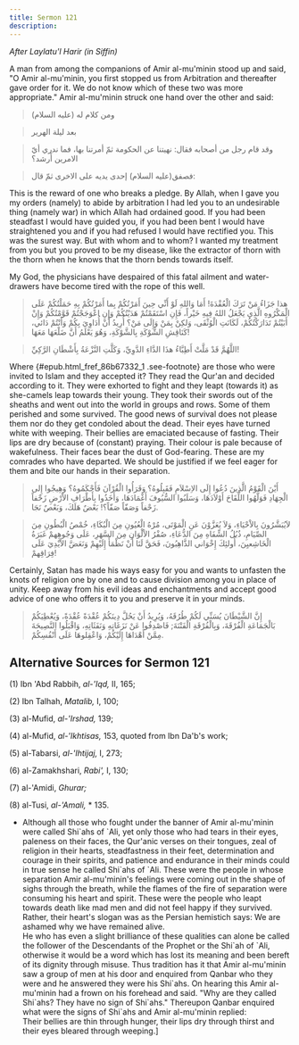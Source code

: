 ```yaml
---
title: Sermon 121
description: 
---
```


*After Laylatu'l Harir (in Siffin)*

A man from among the companions of Amir al-mu\'minin stood up and said,
\"O Amir al-mu\'minin, you first stopped us from Arbitration and
thereafter gave order for it. We do not know which of these two was more
appropriate.\" Amir al-mu\'minin struck one hand over the other and
said:

> ومن كلام له (عليه السلام)

> بعد ليلة الهرير

> وقد قام رجل من أصحابه فقال: نهيتنا عن الحكومة ثمّ أمرتنا بها، فما ندري
> أيّ الامرين أَرشد؟

> فصفق(عليه السلام) إحدى يديه على الاخرى ثمّ قال:

This is the reward of one who breaks a pledge. By Allah, when I gave you
my orders (namely) to abide by arbitration I had led you to an
undesirable thing (namely war) in which Allah had ordained good. If you
had been steadfast I would have guided you, if you had been bent I would
have straightened you and if you had refused I would have rectified you.
This was the surest way. But with whom and to whom? I wanted my
treatment from you but you proved to be my disease, like the extractor
of thorn with the thorn when he knows that the thorn bends towards
itself.

My God, the physicians have despaired of this fatal ailment and
water-drawers have become tired with the rope of this well.

> هذا جَزَاءُ مَنْ تَرَكَ الْعُقْدَةَ! أَمَا وَاللهِ لَوْ أَنِّي حِينَ أَمَرْتُكُمْ بِما أَمَرْتُكُمْ بِهِ
> حَمَلْتُكُمْ عَلَى الْمَكْرُوهِ الَّذِي يَجْعَلُ اللهُ فِيهِ خَيْراً، فَإِنِ اسْتَقَمْتُمْ هَدَيْتُكُمْ وَإِنِ
> اعْوَجَجْتُمْ قَوَّمْتُكُمْ وَإِنْ أَبَيْتُمْ تَدَارَكْتُكُمْ، لَكَانَتِ الْوُثْقَى، وَلكِنْ بِمَنْ وَإِلَى مَنْ؟
> أُرِيدُ أَنْ أُدَاوِيَ بِكُمْ وَأَنْتُمْ دَائي، كَنَاقِشِ الشَّوْكَةِ بِالشَّوْكَةِ، وَهُوَ يَعْلَمُ أَنَّ ضَلْعَهَا
> مَعَهَا!

> اللَّهُمَّ قَدْ مَلَّتْ أَطِبَّاءُ هذَا الدَّاءِ الدَّوِيِّ، وَكَلَّتِ النَّزْعَةُ بِأَشْطَانِ الرَّكِيِّ!

Where {#epub.html_fref_86b67332_1
.see-footnote} are those who were invited to Islam and they accepted it?
They read the Qur\'an and decided according to it. They were exhorted to
fight and they leapt (towards it) as she-camels leap towards their
young. They took their swords out of the sheaths and went out into the
world in groups and rows. Some of them perished and some survived. The
good news of survival does not please them nor do they get condoled
about the dead. Their eyes have turned white with weeping. Their bellies
are emaciated because of fasting. Their lips are dry because of
(constant) praying. Their colour is pale because of wakefulness. Their
faces bear the dust of God-fearing. These are my comrades who have
departed. We should be justified if we feel eager for them and bite our
hands in their separation.

> أَيْنَ الْقَوْمُ الَّذِينَ دُعُوا إِلَى الاِسْلاَمِ فَقَبِلُوهُ؟ وَقَرَأُوا الْقُرْآنَ فَأَحْكَمُوهُ؟ وَهِيجُوا
> إِلى الْجِهَادِ فَوَلَّهُوا اللِّقَاحَ أَوْلاَدَهَا، وَسَلَبُوا السُّيُوفَ أَغْمَادَهَا، وَأَخَذُوا بِأَطْرَافِ
> الاْرْضِ زَحْفاً زَحْفاً وَصَفّاً صَفّاً؟! بَعْضٌ هَلَكَ، وَبَعْصٌ نَجَا.

> لاَيُبَشَّرُونَ بِالاْحْيَاءِ، وَلاَ يُعَزَّوْنَ عَنِ الْمَوْتَى، مُرْهُ الْعُيُونِ مِنَ الْبُكَاءِ، خُمْصُ
> الْبُطُونِ مِنَ الصِّيَامِ، ذُبُلُ الشِّفَاهِ مِنَ الدُّعَاءِ، صُفْرُ الاْلْوَانِ مِنَ السَّهَرِ، عَلَى
> وَجُوهِهمْ غَبَرَةُ الْخَاشِعيِنَ، أُولئِكَ إِخْوَاني الذَّاهِبُونَ، فَحَقَّ لَنَا أَنْ نَظْمَأَ إِلَيْهِمْ
> وَنَعَضَّ الاْيْدِيَ عَلَى فِرَاقِهمْ!

Certainly, Satan has made his ways easy for you and wants to unfasten
the knots of religion one by one and to cause division among you in
place of unity. Keep away from his evil ideas and enchantments and
accept good advice of one who offers it to you and preserve it in your
minds.

> إِنَّ الشَّيْطَانَ يُسَنِّي لَكُمْ طُرُقَهُ، وَيُرِيدُ أَنْ يَحُلَّ دِينَكُمْ عُقْدَةً عُقْدَةً، وَيُعْطِيَكُمْ
> بَالْجَمَاعَةِ الْفُرْقَةَ، وَبِالْفُرْقَةِ الْفَتْنَةَ; فَاصْدِفُوا عَنْ نَزَغَاتِهِ وَنَفَثَاتِهِ، وَاقْبَلُوا
> النَّصِيحَةَ مِمَّنْ أَهْدَاهَا إِلَيْكُمْ، وَاعْقِلوهَا عَلَى أَنْفُسِكُمْ.

## Alternative Sources for Sermon 121

\(1\) Ibn 'Abd Rabbih, *al-'Iqd,* II, 165;

\(2\) Ibn Talhah, *Matalib,* I, 100;

\(3\) al-Mufid, *al-\'Irshad,* 139;

\(4\) al-Mufid, *al-\'Ikhtisas,* 153, quoted from Ibn Da\'b\'s work;

\(5\) al-Tabarsi, *al-\'Ihtijaj,* I, 273;

\(6\) al-Zamakhshari, *Rabi',* I, 130;

\(7\) al-\'Amidi, *Ghurar;*

\(8\) al-Tusi, *al-\'Amali,* \* 135.

-  Although all
    those who fought under the banner of Amir al-mu\'minin were called
    Shi\`ahs of \`Ali, yet only those who had tears in their eyes,
    paleness on their faces, the Qur\'anic verses on their tongues, zeal
    of religion in their hearts, steadfastness in their feet,
    determination and courage in their spirits, and patience and
    endurance in their minds could in true sense he called Shi\`ahs of
    \`AIi. These were the people in whose separation Amir
    al-mu\'minin\'s feelings were coming out in the shape of sighs
    through the breath, while the flames of the fire of separation were
    consuming his heart and spirit. These were the people who leapt
    towards death like mad men and did not feel happy if they survived.
    Rather, their heart\'s slogan was as the Persian hemistich says: We
    are ashamed why we have remained alive.\
    He who has even a slight brilliance of these qualities can alone be
    called the follower of the Descendants of the Prophet or the Shi\`ah
    of \`Ali, otherwise it would be a word which has lost its meaning
    and been bereft of its dignity through misuse. Thus tradition has it
    that Amir al-mu\'minin saw a group of men at his door and enquired
    from Qanbar who they were and he answered they were his Shi\`ahs. On
    hearing this Amir al-mu\'minin had a frown on his forehead and said.
    \"Why are they called Shi\`ahs? They have no sign of Shi\`ahs.\"
    Thereupon Qanbar enquired what were the signs of Shi\`ahs and Amir
    al-mu\'minin replied:\
    Their bellies are thin through hunger, their lips dry through thirst
    and their eyes bleared through weeping.]